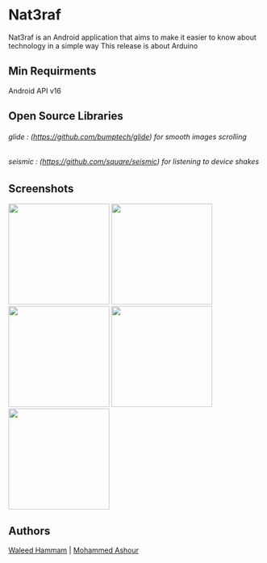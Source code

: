 # Nat3raf
Nat3raf is an Android application that aims to make it easier to know about technology in a simple way
This release is about Arduino

## Min Requirments
Android API v16

## Open Source Libraries
###### glide : (https://github.com/bumptech/glide) for smooth images scrolling
###### seismic : (https://github.com/square/seismic) for listening to device shakes

## Screenshots
<img src="https://user-images.githubusercontent.com/10658229/29322180-ede780d0-81dc-11e7-93aa-e2e44782ebb2.png" width="200">
<img src="https://user-images.githubusercontent.com/10658229/29322185-ef345652-81dc-11e7-9f23-c1e5dd16705f.png" width="200"> 
<img src="https://user-images.githubusercontent.com/10658229/29322181-ee1b84a2-81dc-11e7-8458-0c21363035fc.png" width="200">
<img src="https://user-images.githubusercontent.com/10658229/29322182-ee54f82c-81dc-11e7-9fcf-de40d45ca23c.png" width="200">
<img src="(https://user-images.githubusercontent.com/10658229/29322184-ef275ace-81dc-11e7-8567-f2404ca9efcc.png" width="200">

## Authors
[Waleed Hammam](https://github.com/waleedhammam) | [Mohammed Ashour](https://github.com/Mohammed-Ashour)